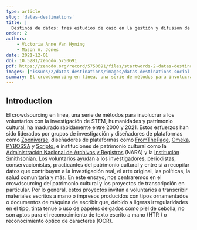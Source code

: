 ```yaml
---
type: article
slug: 'datas-destinations'
title: |
  Destinos de datos: tres estudios de caso en la gestión y difusión de datos de transcripción de fuentes colaborativas
order: 2
authors:
    - Victoria Anne Van Hyning
    - Mason A. Jones
date: 2021-12-01
doi: 10.5281/zenodo.5750691
pdf: https://zenodo.org/record/5750691/files/startwords-2-datas-destinations.pdf
images: ["issues/2/datas-destinations/images/datas-destinations-social.png"]
summary: El crowdsourcing en línea, una serie de métodos para involucrar a los voluntarios en la investigación de STEM, humanidades y patrimonio cultural, ha madurado rápidamente entre 2000 y 2021.
---
```


## Introduction

El crowdsourcing en línea, una serie de métodos para involucrar a los voluntarios con la investigación de STEM, humanidades y patrimonio cultural, ha madurado rápidamente entre 2000 y 2021. Estos esfuerzos han sido liderados por grupos de investigación y diseñadores de plataformas como [Zooniverse](https://www.zooniverse.org/), diseñadores de plataformas como [FromThePage](https://fromthepage.com/), [Omeka](https://omeka.org/), [PYBOSSA](https://pybossa.com/) y [Scripto](https://scripto.org/), e instituciones de patrimonio cultural como la [Administración Nacional de Archivos y Registros](https://www.archives.gov/) (NARA) y la [Institución Smithsonian](https://www.si.edu/). Los voluntarios ayudan a los investigadores, periodistas, conservacionistas, practicantes del patrimonio cultural y entre sí a recopilar datos que contribuyan a la investigación real, el arte original, las políticas, la salud comunitaria y más. En este ensayo, nos centraremos en el crowdsourcing del patrimonio cultural y los proyectos de transcripción en particular. Por lo general, estos proyectos invitan a voluntarios a transcribir materiales escritos a mano o impresos producidos con tipos ornamentados o documentos de máquina de escribir que, debido a ligeras irregularidades en el tipo, tinta tenue o uso de papeles delgados como piel de cebolla, no son aptos para el reconocimiento de texto escrito a mano (HTR ) o reconocimiento óptico de caracteres (OCR).
